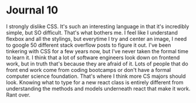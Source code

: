 # Journal 10
I strongly dislike CSS. It's such an interesting
language in that it's incredibly simple, but SO 
difficult. That's what bothers me. I feel like I understand flexbox
and all the stylings, but everytime I try and center an image, I need to 
google 50 different stack overflow posts to figure it out. 
I've been tinkering with CSS for a few years now, but I've never
taken the formal time to learn it. I think that a lot of 
software engineers look down on frontend work, but in truth that's
because they are afraid of it. Lots of people that do front end work
come from coding bootcamps or don't have a formal computer science foundation.
That's where I think more CS majors should look. Knowing what to type for a new 
react class is entirely different from understanding the methods and models 
underneath react that make it work. Rant over. 